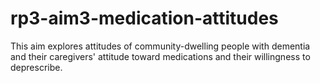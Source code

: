 # rp3-aim3-medication-attitudes
This aim explores attitudes of community-dwelling people with dementia and their caregivers' attitude toward medications and their willingness to deprescribe.
